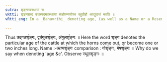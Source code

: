 ```yaml
---
sutra: शृङ्गमवस्थायां च
vRtti: शृङ्गशब्द उत्तरपदमवस्थायां संज्ञौपम्ययोश्च बहुव्रीहौ आद्युदात्तं भवति ॥
vRtti_eng: In a _Bahuvrihi_ denoting age, (as well as a Name or a Resemblance), the second member शृङ्ग gets acute on the first syllable.

---
```

Thus उद्गतशृ꣡ङ्गः, द्व्यंगुलशृ꣡ङ्गः, अंगुलशृ꣡ङ्गः ॥ Here the word शृङ्ग denotes the particular age of the cattle at which the horns come out, or become one or two inches long. Name :-ऋष्यशृ꣡ङ्गः comparison : गोशृ꣡ङ्गः, मेषशृ꣡ङ्गः ॥ Why do we say when denoting 'age &c'. Observe स्थूलशृङ्गः ॥
